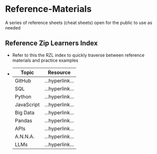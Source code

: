 # Reference-Materials
A series of reference sheets (cheat sheets) open for the public to use as needed

## Reference Zip Learners Index
- Refer to this the RZL index to quickly traverse between reference materials and practice examples
- | Topic | Resource |
  |-------|----------|
  | GitHub | ...hyperlink... |
  | SQL  | ...hyperlink... |
  | Python | ...hyperlink... |
  | JavaScript | ...hyperlink... |
  | Big Data | ...hyperlink... |
  | Pandas | ...hyperlink... |
  | APIs | ...hyperlink... |
  | A.N.N.A. | ...hyperlink... |
  | LLMs | ...hyperlink... |
